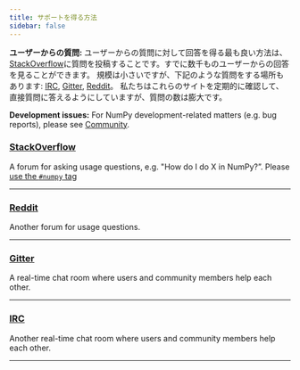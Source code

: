 ```yaml
---
title: サポートを得る方法
sidebar: false
---
```


**ユーザーからの質問:** ユーザーからの質問に対して回答を得る最も良い方法は、[StackOverflow](http://stackoverflow.com/questions/tagged/numpy)に質問を投稿することです。すでに数千ものユーザーからの回答を見ることができます。  規模は小さいですが、下記のような質問をする場所もあります: [IRC](https://webchat.freenode.net/?channels=%23numpy), [Gitter](https://gitter.im/numpy/numpy), [Reddit](https://www.reddit.com/r/Numpy/)。 私たちはこれらのサイトを定期的に確認して、直接質問に答えるようにしていますが、質問の数は膨大です。

**Development issues:** For NumPy development-related matters (e.g. bug reports), please see [Community](/community).



### [StackOverflow](http://stackoverflow.com/questions/tagged/numpy)

A forum for asking usage questions, e.g. "How do I do X in NumPy?”. Please [use the `#numpy` tag](https://stackoverflow.com/help/tagging)

***

### [Reddit](https://www.reddit.com/r/Numpy/)

Another forum for usage questions.

***

### [Gitter](https://gitter.im/numpy/numpy)

A real-time chat room where users and community members help each other.

***

### [IRC](https://webchat.freenode.net/?channels=%23numpy)

Another real-time chat room where users and community members help each other.

***
